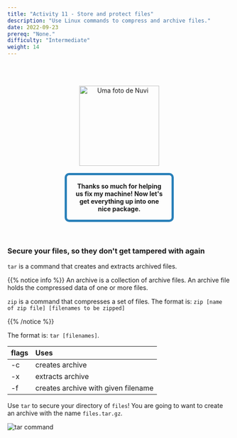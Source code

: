 ```yaml
---
title: "Activity 11 - Store and protect files"
description: "Use Linux commands to compress and archive files."
date: 2022-09-23
prereq: "None."
difficulty: "Intermediate"
weight: 14
---
```


<div style="margin: 1rem;padding: 2rem 2rem;text-align: center;">
    <div style="display: inline-block;padding: 1rem 1rem;vertical-align: middle;">
        <img src="../images/nuvi.PNG?" alt="Uma foto de Nuvi" width="180" height="180" />
    </div>
    <div style="display: inline-block;padding: 1rem 1rem;vertical-align: middle;width:50%;border:5px solid #2980b9;border-radius:10px;font-weight: bold;">
        Thanks so much for helping us fix my machine! Now let's get everything up into one nice package.
    </div>
</div>

### Secure your files, so they don't get tampered with again

`tar` is a command that creates and extracts archived files.

{{% notice info %}}
An archive is a collection of archive files. An archive file holds the compressed data of one or more files.

`zip` is a command that compresses a set of files. The format is: `zip [name of zip file] [filenames to be zipped]`

{{% /notice %}}

The format is: `tar [filenames]`.

| flags | Uses                                |
| :---- | :---------------------------------- |
| -c    | creates archive                     |
| -x    | extracts archive                    |
| -f    | creates archive with given filename |

Use `tar` to secure your directory of `files`! You are going to want to create an archive with the name `files.tar.gz`.

![tar command](../images/Act11.png?classes=border,shadow)
